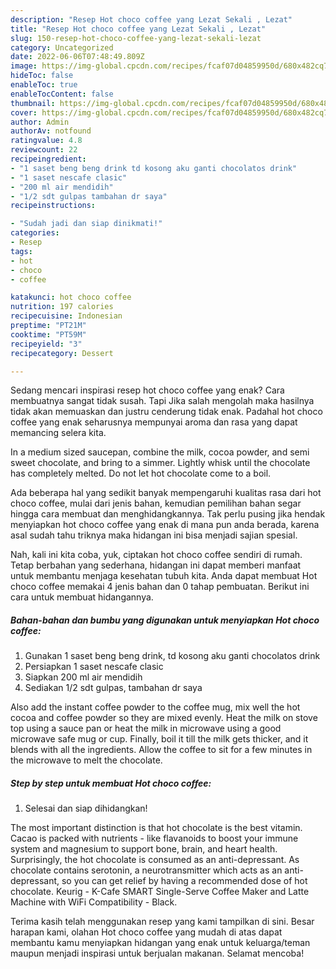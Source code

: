 ```yaml
---
description: "Resep Hot choco coffee yang Lezat Sekali , Lezat"
title: "Resep Hot choco coffee yang Lezat Sekali , Lezat"
slug: 150-resep-hot-choco-coffee-yang-lezat-sekali-lezat
category: Uncategorized
date: 2022-06-06T07:48:49.809Z
image: https://img-global.cpcdn.com/recipes/fcaf07d04859950d/680x482cq70/hot-choco-coffee-foto-resep-utama.jpg
hideToc: false
enableToc: true
enableTocContent: false
thumbnail: https://img-global.cpcdn.com/recipes/fcaf07d04859950d/680x482cq70/hot-choco-coffee-foto-resep-utama.jpg
cover: https://img-global.cpcdn.com/recipes/fcaf07d04859950d/680x482cq70/hot-choco-coffee-foto-resep-utama.jpg
author: Admin
authorAv: notfound
ratingvalue: 4.8
reviewcount: 22
recipeingredient:
- "1 saset beng beng drink td kosong aku ganti chocolatos drink"
- "1 saset nescafe clasic"
- "200 ml air mendidih"
- "1/2 sdt gulpas tambahan dr saya"
recipeinstructions:

- "Sudah jadi dan siap dinikmati!"
categories:
- Resep
tags:
- hot
- choco
- coffee

katakunci: hot choco coffee 
nutrition: 197 calories
recipecuisine: Indonesian
preptime: "PT21M"
cooktime: "PT59M"
recipeyield: "3"
recipecategory: Dessert

---
```



Sedang mencari inspirasi resep hot choco coffee yang enak? Cara membuatnya sangat tidak susah. Tapi Jika salah mengolah maka hasilnya tidak akan memuaskan dan justru cenderung tidak enak. Padahal hot choco coffee yang enak seharusnya mempunyai aroma dan rasa yang dapat memancing selera kita.


In a medium sized saucepan, combine the milk, cocoa powder, and semi sweet chocolate, and bring to a simmer. Lightly whisk until the chocolate has completely melted. Do not let hot chocolate come to a boil.

Ada beberapa hal yang sedikit banyak mempengaruhi kualitas rasa dari hot choco coffee, mulai dari jenis bahan, kemudian pemilihan bahan segar hingga cara membuat dan menghidangkannya. Tak perlu pusing jika hendak menyiapkan hot choco coffee yang enak di mana pun anda berada, karena asal sudah tahu triknya maka hidangan ini bisa menjadi sajian spesial.


Nah, kali ini kita coba, yuk, ciptakan hot choco coffee sendiri di rumah. Tetap berbahan yang sederhana, hidangan ini dapat memberi manfaat untuk membantu menjaga kesehatan tubuh kita. Anda dapat membuat Hot choco coffee memakai 4 jenis bahan dan 0 tahap pembuatan. Berikut ini cara untuk membuat hidangannya.

<!--inarticleads1-->

##### Bahan-bahan dan bumbu yang digunakan untuk menyiapkan Hot choco coffee:

1. Gunakan 1 saset beng beng drink, td kosong aku ganti chocolatos drink
1. Persiapkan 1 saset nescafe clasic
1. Siapkan 200 ml air mendidih
1. Sediakan 1/2 sdt gulpas, tambahan dr saya


Also add the instant coffee powder to the coffee mug, mix well the hot cocoa and coffee powder so they are mixed evenly. Heat the milk on stove top using a sauce pan or heat the milk in microwave using a good microwave safe mug or cup. Finally, boil it till the milk gets thicker, and it blends with all the ingredients. Allow the coffee to sit for a few minutes in the microwave to melt the chocolate. 

<!--inarticleads2-->

##### Step by step untuk membuat Hot choco coffee:


1. Selesai dan siap dihidangkan!

The most important distinction is that hot chocolate is the best vitamin. Cacao is packed with nutrients - like flavanoids to boost your immune system and magnesium to support bone, brain, and heart health. Surprisingly, the hot chocolate is consumed as an anti-depressant. As chocolate contains serotonin, a neurotransmitter which acts as an anti-depressant, so you can get relief by having a recommended dose of hot chocolate. Keurig - K-Cafe SMART Single-Serve Coffee Maker and Latte Machine with WiFi Compatibility - Black. 

Terima kasih telah menggunakan resep yang kami tampilkan di sini. Besar harapan kami, olahan Hot choco coffee yang mudah di atas dapat membantu kamu menyiapkan hidangan yang enak untuk keluarga/teman maupun menjadi inspirasi untuk berjualan makanan. Selamat mencoba!
